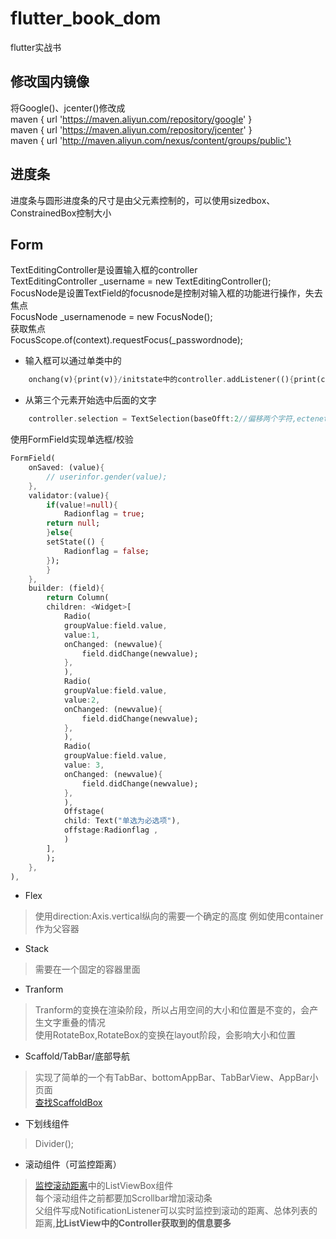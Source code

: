 # flutter_book_dom
flutter实战书
## 修改国内镜像
将Google()、jcenter()修改成  
maven { url 'https://maven.aliyun.com/repository/google' }  
maven { url 'https://maven.aliyun.com/repository/jcenter' }  
maven { url 'http://maven.aliyun.com/nexus/content/groups/public'}  
## 进度条  
进度条与圆形进度条的尺寸是由父元素控制的，可以使用sizedbox、ConstrainedBox控制大小
## Form
TextEditingController是设置输入框的controller  
TextEditingController _username = new TextEditingController();  
FocusNode是设置TextField的focusnode是控制对输入框的功能进行操作，失去焦点  
FocusNode _usernamenode = new FocusNode();  
获取焦点  
FocusScope.of(context).requestFocus(_passwordnode);
* 输入框可以通过单类中的
```dart
    onchang(v){print(v)}/initstate中的controller.addListener((){print(controll.text)})  
```
* 从第三个元素开始选中后面的文字 
```dart 
    controller.selection = TextSelection(baseOfft:2//偏移两个字符,ectenetOffset:controller.text.length)  
```
使用FormField实现单选框/校验  
```dart
FormField(
    onSaved: (value){
        // userinfor.gender(value);
    },
    validator:(value){
        if(value!=null){
            Radionflag = true; 
        return null;
        }else{
        setState(() {
            Radionflag = false; 
        });
        }
    },
    builder: (field){
        return Column(
        children: <Widget>[
            Radio(
            groupValue:field.value,
            value:1,
            onChanged: (newvalue){
                field.didChange(newvalue);
            },
            ),
            Radio(
            groupValue:field.value,
            value:2,
            onChanged: (newvalue){
                field.didChange(newvalue);
            },
            ),
            Radio(
            groupValue:field.value,
            value: 3,
            onChanged: (newvalue){
                field.didChange(newvalue);
            },
            ),
            Offstage(
            child: Text("单选为必选项"),
            offstage:Radionflag ,
            )
        ],
        );
    },
),
```
* Flex  
>使用direction:Axis.vertical纵向的需要一个确定的高度 例如使用container作为父容器  
* Stack  
>需要在一个固定的容器里面
* Tranform  
>Tranform的变换在渲染阶段，所以占用空间的大小和位置是不变的，会产生文字重叠的情况  
>使用RotateBox,RotateBox的变换在layout阶段，会影响大小和位置
* Scaffold/TabBar/底部导航
>实现了简单的一个有TabBar、bottomAppBar、TabBarView、AppBar小页面  
>[查找ScaffoldBox](https://github.com/lyx04/flutter_book_dom/blob/master/lib/container.dart)
* 下划线组件  
>Divider();  
* 滚动组件（可监控距离）  
>[监控滚动距离](https://github.com/lyx04/flutter_book_dom/blob/master/lib/scroll.dart)中的ListViewBox组件  
>每个滚动组件之前都要加Scrollbar增加滚动条  
>父组件写成NotificationListener可以实时监控到滚动的距离、总体列表的距离,**比ListView中的Controller获取到的信息要多**